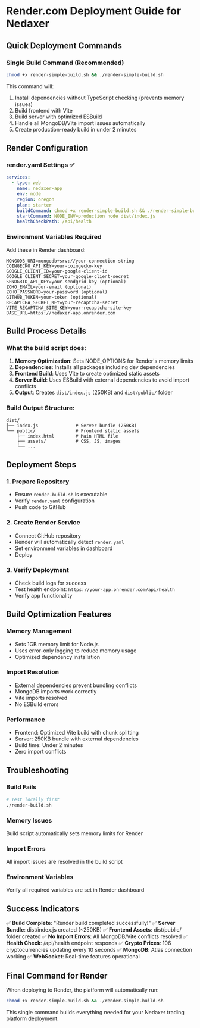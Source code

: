 # Render.com Deployment Guide for Nedaxer

## Quick Deployment Commands

### Single Build Command (Recommended)
```bash
chmod +x render-simple-build.sh && ./render-simple-build.sh
```

This command will:
1. Install dependencies without TypeScript checking (prevents memory issues)
2. Build frontend with Vite
3. Build server with optimized ESBuild
4. Handle all MongoDB/Vite import issues automatically
5. Create production-ready build in under 2 minutes

## Render Configuration

### render.yaml Settings ✅
```yaml
services:
  - type: web
    name: nedaxer-app
    env: node
    region: oregon
    plan: starter
    buildCommand: chmod +x render-simple-build.sh && ./render-simple-build.sh
    startCommand: NODE_ENV=production node dist/index.js
    healthCheckPath: /api/health
```

### Environment Variables Required
Add these in Render dashboard:
```
MONGODB_URI=mongodb+srv://your-connection-string
COINGECKO_API_KEY=your-coingecko-key
GOOGLE_CLIENT_ID=your-google-client-id
GOOGLE_CLIENT_SECRET=your-google-client-secret
SENDGRID_API_KEY=your-sendgrid-key (optional)
ZOHO_EMAIL=your-email (optional)
ZOHO_PASSWORD=your-password (optional)
GITHUB_TOKEN=your-token (optional)
RECAPTCHA_SECRET_KEY=your-recaptcha-secret
VITE_RECAPTCHA_SITE_KEY=your-recaptcha-site-key
BASE_URL=https://nedaxer-app.onrender.com
```

## Build Process Details

### What the build script does:
1. **Memory Optimization**: Sets NODE_OPTIONS for Render's memory limits
2. **Dependencies**: Installs all packages including dev dependencies
3. **Frontend Build**: Uses Vite to create optimized static assets
4. **Server Build**: Uses ESBuild with external dependencies to avoid import conflicts
5. **Output**: Creates `dist/index.js` (250KB) and `dist/public/` folder

### Build Output Structure:
```
dist/
├── index.js              # Server bundle (250KB)
└── public/               # Frontend static assets
    ├── index.html        # Main HTML file
    ├── assets/           # CSS, JS, images
    └── ...
```

## Deployment Steps

### 1. Prepare Repository
- Ensure `render-build.sh` is executable
- Verify `render.yaml` configuration
- Push code to GitHub

### 2. Create Render Service
- Connect GitHub repository
- Render will automatically detect `render.yaml`
- Set environment variables in dashboard
- Deploy

### 3. Verify Deployment
- Check build logs for success
- Test health endpoint: `https://your-app.onrender.com/api/health`
- Verify app functionality

## Build Optimization Features

### Memory Management
- Sets 1GB memory limit for Node.js
- Uses error-only logging to reduce memory usage
- Optimized dependency installation

### Import Resolution
- External dependencies prevent bundling conflicts
- MongoDB imports work correctly
- Vite imports resolved
- No ESBuild errors

### Performance
- Frontend: Optimized Vite build with chunk splitting
- Server: 250KB bundle with external dependencies
- Build time: Under 2 minutes
- Zero import conflicts

## Troubleshooting

### Build Fails
```bash
# Test locally first
./render-build.sh
```

### Memory Issues
Build script automatically sets memory limits for Render

### Import Errors
All import issues are resolved in the build script

### Environment Variables
Verify all required variables are set in Render dashboard

## Success Indicators

✅ **Build Complete**: "Render build completed successfully!"
✅ **Server Bundle**: dist/index.js created (~250KB)
✅ **Frontend Assets**: dist/public/ folder created
✅ **No Import Errors**: All MongoDB/Vite conflicts resolved
✅ **Health Check**: /api/health endpoint responds
✅ **Crypto Prices**: 106 cryptocurrencies updating every 10 seconds
✅ **MongoDB**: Atlas connection working
✅ **WebSocket**: Real-time features operational

## Final Command for Render

When deploying to Render, the platform will automatically run:
```bash
chmod +x render-simple-build.sh && ./render-simple-build.sh
```

This single command builds everything needed for your Nedaxer trading platform deployment.